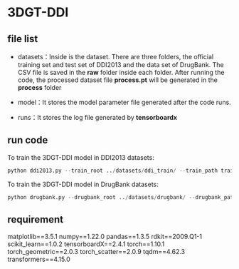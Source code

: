 # 3DGT-DDI

## file list

- datasets：Inside is the dataset. There are three folders, the official training set and test set of DDI2013 and the data set of DrugBank.
  The CSV file is saved in the **raw** folder inside each folder. After running the code, the processed dataset file **process.pt** will be generated in the **process** folder

- model：It stores the model parameter file generated after the code runs.

- runs：It stores the log file generated by **tensorboardx**

  

## run code

To train the 3DGT-DDI model in DDI2013 datasets:

```python
python ddi2013.py --train_root ../datasets/ddi_train/ --train_path train_smiles_pos.csv --test_root ../datasets/ddi_test/ --test_path test_smiles_pos.csv --batch_size 6 --epochs 200 --lr 2e-6 --weight_decay 1e-2 --model_name allenai/scibert_scivocab_uncased --num_class 5 --max_len 128 --emb_dim 64 --cutoff 10.0 --num_layers 6 --hidden_channels 128 --num_filters 128 --num_gaussians 50 --g_out_channels 5
```

To train the 3DGT-DDI model in DrugBank datasets:

```python
python drugbank.py --drugbank_root ../datasets/drugbank/ --drugbank_path drugbank.csv --batch_size 16 --epochs 200 --lr 2e-5 --weight_decay 1e-2 --num_class 2 --cutoff 10.0 --num_layers 6 --hidden_channels 128 --num_filters 128 --num_gaussians 50 --g_out_channels 32
```



## requirement

matplotlib==3.5.1
numpy==1.22.0
pandas==1.3.5
rdkit==2009.Q1-1
scikit_learn==1.0.2
tensorboardX==2.4.1
torch==1.10.1
torch_geometric==2.0.3
torch_scatter==2.0.9
tqdm==4.62.3
transformers==4.15.0